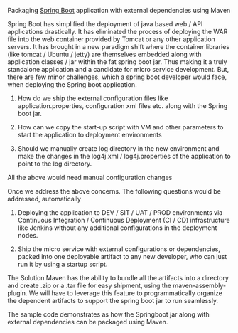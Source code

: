 Packaging [Spring Boot](https://projects.spring.io/spring-boot/) application with external dependencies using Maven

Spring Boot has simplified the deployment of java based web / API applications drastically. It has eliminated the process of deploying the WAR file into the web container provided by Tomcat or any other application servers. It has brought in a new paradigm shift where the container libraries (like tomcat / Ubuntu / jetty) are themselves embedded along with application classes / jar within the fat spring boot jar. Thus making it a truly standalone application and a candidate for micro service development.
But, there are few minor challenges, which a spring boot developer would face, when deploying the Spring boot application.

1)	How do we ship the external configuration files like application.properties, configuration xml files etc. along with the Spring boot jar.

2)	How can we copy the start-up script with VM and other parameters to start the application to deployment environments

3)	Should we manually create log directory in the new environment and make the changes in the log4j.xml / log4j.properties of the application to point to the log directory.

All the above would need manual configuration changes

Once we address the above concerns. The following questions would be addressed, automatically

1)	Deploying the application to DEV / SIT / UAT / PROD environments via Continuous Integration / Continuous Deployment (CI / CD) infrastructure like Jenkins without any additional configurations in the deployment nodes.

2)	Ship the micro service with external configurations or dependencies, packed into one deployable artifact to any new developer, who can just run it by using a startup script.

The Solution
Maven has the ability to bundle all the artifacts into a directory and create .zip or a .tar file for easy shipment, using the maven-assembly-plugin. We will have to leverage this feature to programmatically organize the dependent artifacts to support the spring boot jar to run seamlessly.

The sample code demonstrates as how the Springboot jar along with external dependencies can be packaged using Maven.
